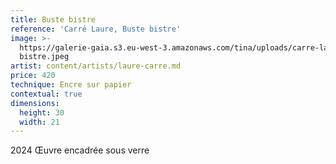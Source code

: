 ```yaml
---
title: Buste bistre
reference: 'Carré Laure, Buste bistre'
image: >-
  https://galerie-gaia.s3.eu-west-3.amazonaws.com/tina/uploads/carre-laure/galerie-gaia-carre-laure-buste
  bistre.jpeg
artist: content/artists/laure-carre.md
price: 420
technique: Encre sur papier
contextual: true
dimensions:
  height: 30
  width: 21
---
```


2024 Œuvre encadrée sous verre 
